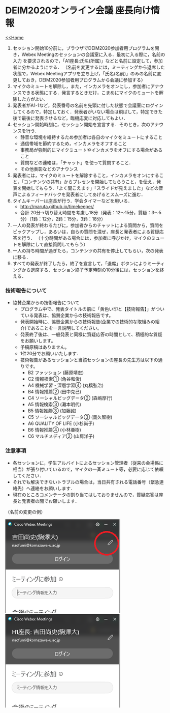 # DEIM2020オンライン会議 座長向け情報

[<<Home](README.md)

1. セッション開始10分前に，ブラウザでDEIM2020参加者用プログラムを開き，Webex Meetingのセッションの会議室に入る．最初に入る際に，名前の入力
を要求されるので，「A1座長:氏名(所属)」などと名前に設定して，参加者に分かるようにする．
（名前を変更するには，ミーティングから退席した状態で，Webex Meetingアプリを立ち上げ，「氏名(名前)」のみの名前に変更しておき，DEIM2020参加者用プログラムから会議に参加する）
1. マイクのミュートを解除し，また，インカメラをオンにし，参加者にアナウンスできる状態にする．発言するときだけ，こまめにマイクのミュートを解除した方がよい．
1. 発表者がA1-1など，発表番号の名前を先頭に付した状態で会議室にログインしてくるので，特定しておく．発表者がいない場合は飛ばして，特定できた後で最後に発表させるなど，臨機応変に対応してもよい．
1. セッション開始時刻に，セッション開始を宣言する．そのとき，次のアナウンスを行う．
    * 静音な環境を維持するため参加者は各自のマイクをミュートにすること
    * 通信帯域を節約するため，インカメラをオフすること
    * 事務局が強制的にマイクミュートやインカメラをオフにする場合があること
    * 質問などの連絡は，「チャット」を使って質問すること．
    * その他表彰などのアナウンス
1. 発表者には，マイクのミュートを解除すること，インカメラをオンにすること，「コンテンツの共有」からプレセンを開始してもらうこと，を伝え，発表を開始してもらう．「よく聞こえます」「スライドが見えました」などの音声によるフィードバックを発表者にしてあげるとスムーズに進む．
1. タイムキーパーは座長が行う．学会タイマーなどを用いる．
    * http://maruta.github.io/timekeeper/
    * 合計 20分→切り替え時間を考慮し18分（発表：12～15分，質疑：3～5分）（1鈴：12分，2鈴：15分，3鈴：18分）
1. 一人の発表が終わるたびに，参加者からのチャットによる質問から，質問をピックアップし，あるいは，自らの質問を混ぜ，座長と発表者による質疑応答を行う．
（十分時間がある場合には，参加者に呼びかけ，マイクのミュートを解除にして直接質問してもらう）
1. 一人の持ち時間が過ぎたら，コンテンツの共有を停止してもらい，次の発表に移る．
1. すべての発表が終了したら，終了を宣言して，「退席」ボタンによりミーティングから退席する．セッション終了予定時刻の10分後には，セッションを終える．

### 技術報告について

- 協賛企業からの技術報告について
   - プログラム中で、発表タイトルの前に「黄色い印と【技術報告】」がついている発表は、協賛企業からの技術報告です。
   - 発表開始時に、協賛企業からの技術報告(企業での技術的な取組みの紹介)であることを一言説明してください。
   - 発表終了後は、一般発表と同様に質疑応答の時間として、積極的な質疑をお願いします。
   - 予稿原稿はありません。
   - 1件20分でお願いいたします．
   - 技術報告があるセッションと当該セッションの座長の先生方は以下の通りです。
      - B2 ファッション (藤原靖宏)
      - C2 情報検索① (角谷和俊)
      - A4 機械学習・深層学習④ (丸橋弘治)
      - B4 情報推薦② (田中克己)
      - C4 ソーシャルビッグデータ② (森嶋厚行)
      - A5 情報検索③ (灘本明代)
      - B5 情報推薦③ (加藤誠)
      - C5 ソーシャルビッグデータ③ (義久智樹)
      - A6 QUALITY OF LIFE (小杉尚子)
      - B6 情報推薦④ (小林亜樹)
      - C6 マルチメディア② (山肩洋子)

### 注意事項

- 各セッションに，学生アルバイトによるセッション管理者（従来の会場係に相当）が張り付いているので，マイクの一斉ミュート等，必要に応じて依頼してください．
- それでも解決できないトラブルの場合は，当日共有される電話番号（緊急連絡先）へ連絡をお願いします．
- 現在のところコメンテータの割り当てはしておりませんので，質疑応答は座長と発表者の間でお願いします．

（名前の変更の例）

![名前の変更](img/rename6.png)
![名前の変更](img/rename8.png)
